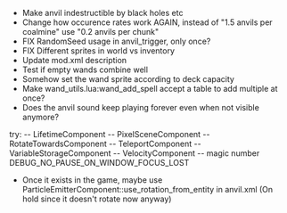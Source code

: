 - Make anvil indestructible by black holes etc
- Change how occurence rates work AGAIN, instead of "1.5 anvils per coalmine" use "0.2 anvils per chunk"
- FIX RandomSeed usage in anvil_trigger, only once?
- FIX Different sprites in world vs inventory
- Update mod.xml description
- Test if empty wands combine well
- Somehow set the wand sprite according to deck capacity
- Make wand_utils.lua:wand_add_spell accept a table to add multiple at once?
- Does the anvil sound keep playing forever even when not visible anymore?

try:
-- LifetimeComponent
-- PixelSceneComponent
-- RotateTowardsComponent
-- TeleportComponent
-- VariableStorageComponent
-- VelocityComponent
-- magic number DEBUG_NO_PAUSE_ON_WINDOW_FOCUS_LOST


- Once it exists in the game, maybe use ParticleEmitterComponent::use_rotation_from_entity in anvil.xml
  (On hold since it doesn't rotate now anyway)
